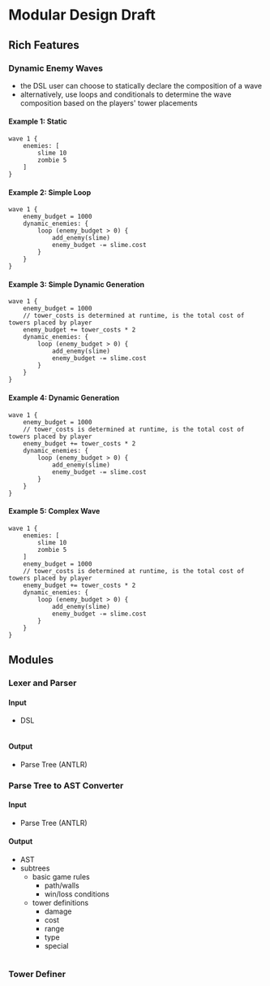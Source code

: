 # Modular Design Draft
## Rich Features
### Dynamic Enemy Waves
- the DSL user can choose to statically declare the composition of a wave
- alternatively, use loops and conditionals to determine the wave composition based on the players' tower placements
#### Example 1: Static
```
wave 1 {
	enemies: [
		slime 10
		zombie 5
	]
}
```
#### Example 2: Simple Loop
```
wave 1 {
	enemy_budget = 1000
	dynamic_enemies: {
		loop (enemy_budget > 0) {
			add_enemy(slime)
			enemy_budget -= slime.cost
		}
	}
}
```
#### Example 3: Simple Dynamic Generation
```
wave 1 {
	enemy_budget = 1000
	// tower_costs is determined at runtime, is the total cost of towers placed by player
	enemy_budget += tower_costs * 2
	dynamic_enemies: {
		loop (enemy_budget > 0) {
			add_enemy(slime)
			enemy_budget -= slime.cost
		}
	}
}
```
#### Example 4: Dynamic Generation
```
wave 1 {
	enemy_budget = 1000
	// tower_costs is determined at runtime, is the total cost of towers placed by player
	enemy_budget += tower_costs * 2
	dynamic_enemies: {
		loop (enemy_budget > 0) {
			add_enemy(slime)
			enemy_budget -= slime.cost
		}
	}
}
```
#### Example 5: Complex Wave
```
wave 1 {
	enemies: [
		slime 10
		zombie 5
	]
	enemy_budget = 1000
	// tower_costs is determined at runtime, is the total cost of towers placed by player
	enemy_budget += tower_costs * 2
	dynamic_enemies: {
		loop (enemy_budget > 0) {
			add_enemy(slime)
			enemy_budget -= slime.cost
		}
	}
}
```
### 
## Modules
### Lexer and Parser
#### Input
- DSL
```

```
#### Output
- Parse Tree (ANTLR)
### Parse Tree to AST Converter
#### Input
- Parse Tree (ANTLR)
#### Output
- AST
- subtrees
	- basic game rules
		- path/walls
		- win/loss conditions
	- tower definitions
		- damage
		- cost
		- range
		- type
		- special
```
```
### Tower Definer
###